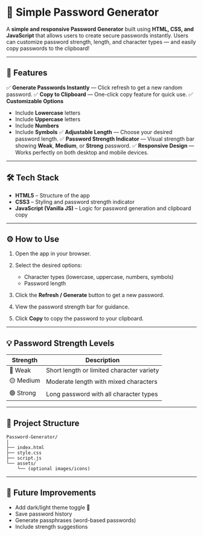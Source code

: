# 🔐 Simple Password Generator

A **simple and responsive Password Generator** built using **HTML, CSS, and JavaScript** that allows users to create secure passwords instantly.
Users can customize password strength, length, and character types — and easily copy passwords to the clipboard!

---

## 🚀 Features

✅ **Generate Passwords Instantly** — Click refresh to get a new random password.
✅ **Copy to Clipboard** — One-click copy feature for quick use.
✅ **Customizable Options**

* Include **Lowercase** letters
* Include **Uppercase** letters
* Include **Numbers**
* Include **Symbols**
  ✅ **Adjustable Length** — Choose your desired password length.
  ✅ **Password Strength Indicator** — Visual strength bar showing **Weak**, **Medium**, or **Strong** password.
  ✅ **Responsive Design** — Works perfectly on both desktop and mobile devices.

---

## 🛠️ Tech Stack

* **HTML5** – Structure of the app
* **CSS3** – Styling and password strength indicator
* **JavaScript (Vanilla JS)** – Logic for password generation and clipboard copy

---


## ⚙️ How to Use

1. Open the app in your browser.
2. Select the desired options:

   * Character types (lowercase, uppercase, numbers, symbols)
   * Password length
3. Click the **Refresh / Generate** button to get a new password.
4. View the password strength bar for guidance.
5. Click **Copy** to copy the password to your clipboard.

---

## 💡 Password Strength Levels

| Strength  | Description                               |
| --------- | ----------------------------------------- |
| 🔴 Weak   | Short length or limited character variety |
| 🟡 Medium | Moderate length with mixed characters     |
| 🟢 Strong | Long password with all character types    |

---

## 📂 Project Structure

```
Password-Generator/
│
├── index.html
├── style.css
├── script.js
└── assets/
    └── (optional images/icons)
```

---

## 🧠 Future Improvements

* Add dark/light theme toggle 🌙
* Save password history
* Generate passphrases (word-based passwords)
* Include strength suggestions

